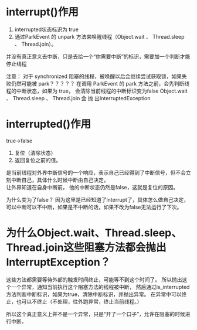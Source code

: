 # interrupt()作用
1. interrupted状态标识为 true
2. 通过ParkEvent 的 unpark 方法来唤醒线程（Object.wait 、 Thread.sleep 、 Thread.join）。


并没有真正意义去中断，只是去给一个“你需要中断”的标识，需要加一个判断才能停止线程

注意：
对于 synchronized 阻塞的线程，被唤醒以后会继续尝试获取锁，如果失败仍然可能被 park？？？？？
在调用 ParkEvent 的 park 方法之前，会先判断线程的中断状态，如果为 true， 会清除当前线程的中断标识变为false
Object.wait 、 Thread.sleep 、 Thread.join 会 抛 出InterruptedException

# interrupted()作用
true->false
1. 复位（清除状态）
2. 返回复位之前的值。

是当前线程对外界中断信号的一个响应，表示自己已经得到了中断信号，但不会立刻中断自己，具体什么时候中断由自己决定，  
让外界知道在自身中断前， 他的中断状态仍然是false，这就是复位的原因。

为什么变为了false？
因为这里是已经知道了interrupt了，具体怎么做自己决定，可以中断可以不中断，如果是不中断的话，如果不改为false无法运行了下次。

# 为什么Object.wait、Thread.sleep、Thread.join这些阻塞方法都会抛出InterruptException？
这些方法都需要等待外部的触发时间终止，可能等不到这个时间了。
所以抛出这个一个异常，通知当前执行这个阻塞方法的线程被中断，
然后通过is_interrupted方法判断中断标识，如果为true，清除中断标识，并抛出异常。
在异常中可以终止，也可以不终止（不处理，往外跑异常，终止当前线程。）

所以这个真正意义上并不是一个异常，只是“开了一个口子”，允许在阻塞的时候进行中断。

